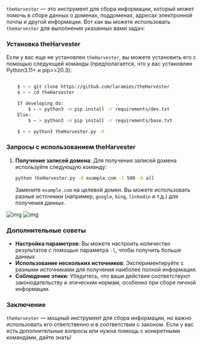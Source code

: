 `theHarvester` — это инструмент для сбора информации, который может помочь в сборе данных о доменах, поддоменах, адресах электронной почты и другой информации. Вот как вы можете использовать `theHarvester` для выполнения указанных вами задач:

### Установка theHarvester

Если у вас еще не установлен `theHarvester`, вы можете установить его с помощью следующей команды (предполагается, что у вас установлен Python3.11+ и pip>=20.3):

```bash

    $ ~ > git clone https://github.com/laramies/theHarvester 
    $ ~ > cd theHarvester

    If developing do:
        $ ~ > python3 -m pip install -r requirements/dev.txt
    Else:
        $ ~ > python3 -m pip install -r requirements/base.txt

    $ ~ > python3 theHarvester.py -h  
```

### Запросы с использованием theHarvester

1. **Получение записей домена**:
   Для получения записей домена используйте следующую команду:

   ```bash
   python theHarvester.py -d example.com -l 500 -b all
   ```

   Замените `example.com` на целевой домен. Вы можете использовать разные источники (например, `google`, `bing`, `linkedin` и т.д.) для получения данных.

![img](/💀Task34/img/img1.png)
![img](/💀Task34/img/img2.png)

### Дополнительные советы

- **Настройка параметров**: Вы можете настроить количество результатов с помощью параметра `-l`, чтобы получить больше данных.
- **Использование нескольких источников**: Экспериментируйте с разными источниками для получения наиболее полной информации.
- **Соблюдение этики**: Убедитесь, что ваши действия соответствуют законодательству и этическим нормам, особенно при сборе личной информации.

### Заключение

`theHarvester` — мощный инструмент для сбора информации, но важно использовать его ответственно и в соответствии с законом. Если у вас есть дополнительные вопросы или нужна помощь с конкретными командами, дайте знать!